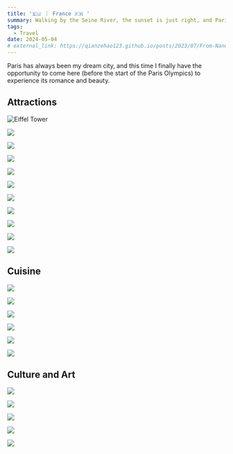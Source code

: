 ```yaml
---
title: '🇪🇺 ｜ France 🇫🇷 '
summary: Walking by the Seine River, the sunset is just right, and Paris seems to whisper romance and history softly.
tags:
  - Travel
date: 2024-05-04
# external_link: https://qianzehao123.github.io/posts/2023/07/From-Nand-To-Tetris/
---
```


Paris has always been my dream city, and this time I finally have the opportunity to come here (before the start of the Paris Olympics) to experience its romance and beauty.

## Attractions

![Eiffel Tower](./Eiffel.jpeg)

![](./P6161837.jpeg)

![](./P6161956.jpeg)

![](./P6151649.jpeg)

![](./P6151669.jpeg)

![](./P6151486.jpeg)

![](./P6151293.jpeg)

![](./P6141188.jpeg)

![](./P6141109.jpeg)

![](./P6140975.jpeg)

![](./P6140944.jpeg)

## Cuisine

![](./IMG_2441.jpeg)

![](./IMG_2574.jpeg)

![](./IMG_2711.jpeg)

![](./IMG_2800.jpeg)

![](./IMG_2931.jpeg)

![](./IMG_2932.jpeg)

## Culture and Art

![](./P6161873.jpeg)

![](./P6161876.jpeg)

![](./P6161866.jpeg)

![](./P6151327.jpeg)

![](./P6151363.jpeg)